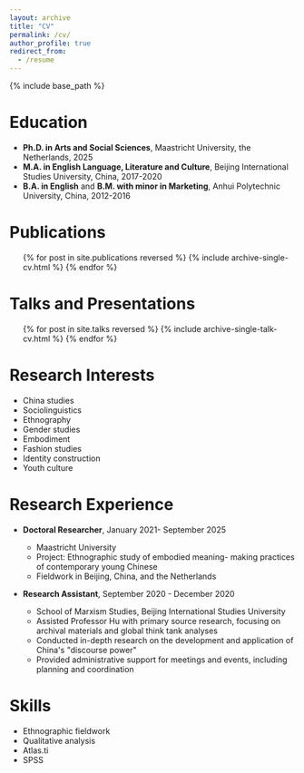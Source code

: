 ```yaml
---
layout: archive
title: "CV"
permalink: /cv/
author_profile: true
redirect_from:
  - /resume
---
```


{% include base_path %}

Education
======
* **Ph.D. in Arts and Social Sciences**, Maastricht University, the Netherlands, 2025
* **M.A. in English Language, Literature and Culture**, Beijing International Studies University, China, 2017-2020
* **B.A. in English** and **B.M. with minor in Marketing**, Anhui Polytechnic University, China, 2012-2016

Publications
======
  <ul>{% for post in site.publications reversed %}
    {% include archive-single-cv.html %}
  {% endfor %}</ul>
  
Talks and Presentations
======
  <ul>{% for post in site.talks reversed %}
    {% include archive-single-talk-cv.html %}
  {% endfor %}</ul>

Research Interests
======
* China studies
* Sociolinguistics
* Ethnography
* Gender studies
* Embodiment
* Fashion studies
* Identity construction
* Youth culture
  
Research Experience
======
* **Doctoral Researcher**, January 2021- September 2025
  * Maastricht University
  * Project: Ethnographic study of embodied meaning- making practices of contemporary young Chinese
  * Fieldwork in Beijing, China, and the Netherlands
    
* **Research Assistant**, September 2020 - December 2020
  * School of Marxism Studies, Beijing International Studies University
  * Assisted Professor Hu with primary source research, focusing on archival materials and global think tank analyses
  * Conducted in-depth research on the development and application of China's "discourse power"
  * Provided administrative support for meetings and events, including planning and coordination
    
Skills
======
* Ethnographic fieldwork
* Qualitative analysis
* Atlas.ti
* SPSS

